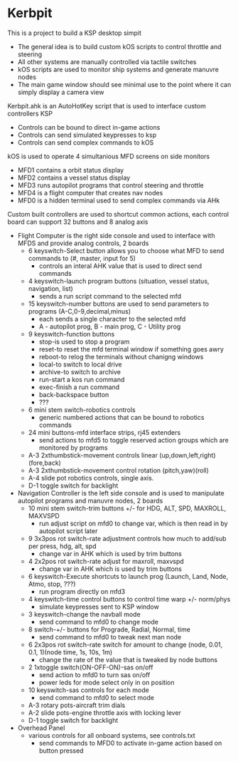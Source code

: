 # Kerbpit

This is a project to build a KSP desktop simpit 
  * The general idea is to build custom kOS scripts to control throttle and steering
  * All other systems are manually controlled via tactile switches
  * kOS scripts are used to monitor ship systems and generate manuvre nodes
  * The main game window should see minimal use to the point where it can simply display a camera view

Kerbpit.ahk is an AutoHotKey script that is used to interface custom controllers KSP
  * Controls can be bound to direct in-game actions
  * Controls can send simulated keypresses to ksp
  * Controls can send complex commands to kOS

kOS is used to operate 4 simultanious MFD screens on side monitors  
  * MFD1 contains a orbit status display
  * MFD2 contains a vessel status display
  * MFD3 runs autopilot programs that control steering and throttle
  * MFD4 is a flight computer that creates nav nodes
  * MFD0 is a hidden terminal used to send complex commands via AHk
  
Custom built controllers are used to shortcut common actions, each control board can support 32 buttons and 8 analog axis
  * Flight Computer is the right side console and used to interface with MFDS and provide analog controls, 2 boards
    * 6 keyswitch-Select button allows you to choose what MFD to send commands to (#, master, input for 5)
       * controls an interal AHK value that is used to direct send commands
    * 4 keyswitch-launch program buttons (situation, vessel status, navigation, list)
       * sends a run script command to the selected mfd
    * 15 keyswitch-number buttons are used to send parameters to programs (A-C,0-9,decimal,minus)
       * each sends a single character to the selected mfd
       * A - autopilot prog, B - main prog, C - Utility prog
    * 9 keyswitch-function buttons
       * stop-is used to stop a program
       * reset-to reset the mfd terminal window if something goes awry
       * reboot-to relog the terminals without chanigng windows
       * local-to switch to local drive
       * archive-to switch to archive
       * run-start a kos run command
       * exec-finish a run command
       * back-backspace button
       * ???
    * 6 mini stem switch-robotics controls
       * generic numbered actions that can be bound to robotics commands
    * 24 mini buttons-mfd interface strips, rj45 extenders
       * send actions to mfd5 to toggle reserved action groups which are monitored by programs
    * A-3 2xthumbstick-movement controls linear (up,down,left,right)(fore,back)
    * A-3 2xthumbstick-movement control rotation (pitch,yaw)(roll)
    * A-4 slide pot robotics controls, single axis. 
    * D-1  toggle switch for backlight
  * Navigation Controller is the left side console and is used to manipulate autopilot programs and manuvre nodes, 2 boards
    * 10 mini stem switch-trim buttons +/- for HDG, ALT, SPD, MAXROLL, MAXVSPD
       * run adjust script on mfd0 to change var, which is then read in by autopilot script later
    * 9  3x3pos rot switch-rate adjustment controls how much to add/sub per press, hdg, alt, spd
       * change var in AHK which is used by trim buttons 
    * 4  2x2pos rot switch-rate adjust for maxroll, maxvspd
       * change var in AHK which is used by trim buttons 
    * 6 keyswitch-Execute shortcuts to launch prog (Launch, Land, Node, Atmo, stop, ???)
       * run program directly on mfd3
    * 4 keyswitch-time control buttons to control time warp +/- norm/phys
       * simulate keypresses sent to KSP window
    * 3 keyswitch-change the navball mode
       * send command to mfd0 to change mode
    * 8 switch-+/- buttons for Prograde, Radial, Normal, time
       * send command to mfd0 to tweak next man node
    * 6  2x3pos rot switch-rate switch for amount to change (node, 0.01, 0.1, 1)(node time, 1s, 10s, 1m)
       * change the rate of the value that is tweaked by node buttons
    * 2  1xtoggle switch(ON-OFF-ON)-sas on/off
       * send action to mfd0 to turn sas on/off
       * power leds for mode select only in on position
    * 10 keyswitch-sas controls for each mode
       * send command to mfd0 to select mode          
    * A-3 rotary pots-aircraft trim dials
    * A-2 slide pots-engine throttle axis with locking lever
    * D-1  toggle switch for backlight
  * Overhead Panel
    * various controls for all onboard systems, see controls.txt
        * send commands to MFD0 to activate in-game action based on button pressed

